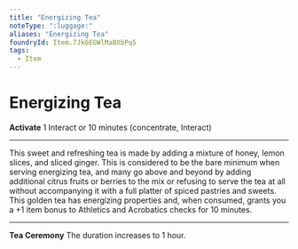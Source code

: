 ```yaml
---
title: "Energizing Tea"
noteType: ":luggage:"
aliases: "Energizing Tea"
foundryId: Item.7Jk6EGWlMaBXbPq5
tags:
  - Item
---
```


# Energizing Tea

**Activate** 1 Interact or 10 minutes (concentrate, Interact)

* * *

This sweet and refreshing tea is made by adding a mixture of honey, lemon slices, and sliced ginger. This is considered to be the bare minimum when serving energizing tea, and many go above and beyond by adding additional citrus fruits or berries to the mix or refusing to serve the tea at all without accompanying it with a full platter of spiced pastries and sweets. This golden tea has energizing properties and, when consumed, grants you a +1 item bonus to Athletics and Acrobatics checks for 10 minutes.

* * *

**Tea Ceremony** The duration increases to 1 hour.

